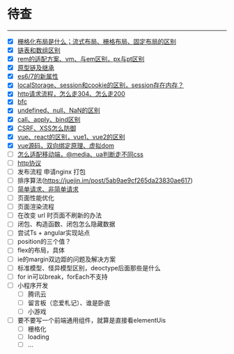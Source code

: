 # 待查

------------

- [x] [栅格化布局是什么；流式布局、栅格布局、固定布局的区别](./layout-grid-flow-fixed.md)
- [x] [链表和数组区别](link-list-array.md)
- [x] [rem的适配方案、vm、与em区别，px与pt区别](./em-rem.md)
- [x] [原型链及继承](js-object-extends.md)
- [x] [es6/7的新属性](./es-6-7.md)
- [x] [localStorage、session和cookie的区别，session存在内存？](./session-cookie.md)
- [x] [http请求流程，怎么走304、怎么走200](http-request-status)
- [x] [bfc](./bfc.md)
- [x] [undefined、null、NaN的区别](undefined-null.md)
- [x] [call、apply、bind区别](./call-apply.md)
- [x] [CSRF、XSS怎么防御](attack-defense.md)
- [x] [vue、react的区别，vue1、vue2的区别](vue1-vue2.md)
- [x] [vue源码，双向绑定原理、虚拟dom](./vue-code.md)
- [ ] [怎么适配移动端，@media、ua判断走不同css](mobile-layout.md)
- [ ] [http协议](https://www.v2ex.com/t/440366#reply32)
- [ ] 发布流程 申请nginx 打包
- [ ] 排序算法(https://juejin.im/post/5ab9ae9cf265da23830ae617)
- [ ] [简单请求、非简单请求](https://www.cnblogs.com/renpingsheng/p/7688134.html)
- [ ] 页面性能优化
- [ ] 页面渲染流程
- [ ] 在改变 url 时页面不刷新的办法
- [ ] 闭包、构造函数、闭包怎么隐藏数据
- [ ] 尝试Ts + angular实现站点
- [ ] position的三个值？
- [ ] flex的布局，具体
- [ ] ie的margin双边距的问题及解决方案
- [ ] 标准模型、怪异模型区别，deoctype后面那些是什么
- [ ] for in可以break，forEach不支持
- [ ] 小程序开发
    - [ ] 腾讯云
    - [ ] 留言板（恋爱札记）、谁是卧底
    - [ ] 小游戏
- [ ] 要不要写一个前端通用组件，就算是直接看elementUis
    - [ ] 栅格化
    - [ ] loading
    - [ ] ...